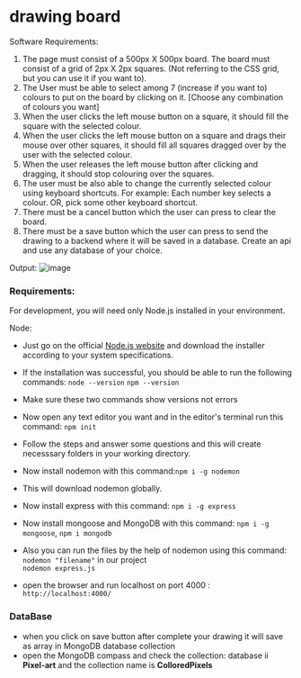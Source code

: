 # drawing board

Software Requirements:
 
1. The page must consist of a 500px X 500px board. The board must consist of a grid of 2px X 2px squares. (Not referring to the CSS grid, but you can use it if you want to).
2. The User must be able to select among 7 (increase if you want to) colours to put on the board by clicking on it. [Choose any combination of colours you want]
3. When the user clicks the left mouse button on a square, it should fill the square with the selected colour.
4. When the user clicks the left mouse button on a square and drags their mouse over other squares, it should fill all squares dragged over by the user with the selected colour.
5. When the user releases the left mouse button after clicking and dragging, it should stop colouring over the squares.
6. The user must be also able to change the currently selected colour using keyboard shortcuts. For example: Each number key selects a colour. OR, pick some other keyboard shortcut.
7. There must be a cancel button which the user can press to clear the board.
8. There must be a save button which the user can press to send the drawing to a backend where it will be saved in a database. Create an api and use any database of your choice.

Output: 
![image](https://user-images.githubusercontent.com/40952778/196858388-948a82d4-5a71-49d9-8286-73f5cd2f339b.png)


### **Requirements:**
For development, you will need only Node.js installed in your environment.

Node:

- Just go on the official [Node.js website](https://nodejs.org/) and download the installer according to your system specifications.
- If the installation was successful, you should be able to run the following commands:
`node --version`
`npm --version`

- Make sure these two commands show versions not errors
- Now open any text editor you want and in the editor's terminal run this command: `npm init`
- Follow the steps and answer some questions and this will create necesssary folders in your working directory.
- Now install nodemon with this command:`npm i -g nodemon`
- This will download nodemon globally.
- Now install express with this command: `npm i -g express`
- Now install mongoose and MongoDB  with this command: `npm i -g mongoose`, `npm i mongodb`
- Also you can run the files by the help of nodemon using this command:     `nodemon "filename"` in our project  
   `nodemon express.js`
- open the browser and run localhost on port 4000 : `http://localhost:4000/`

### **DataBase** 
- when you click on save button after complete your drawing it will save as array in MongoDB database collection 
- open the MongoDB compass and check  the collection: database ii **Pixel-art** and the collection name is **ColloredPixels**




